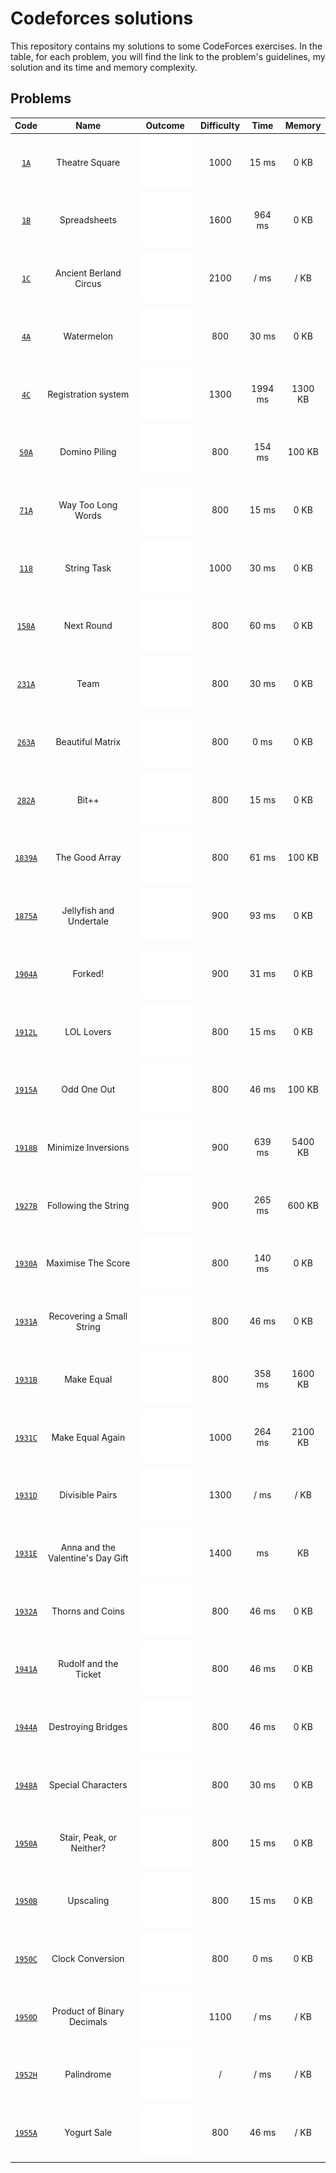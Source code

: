 # Codeforces solutions

This repository contains my solutions to some CodeForces exercises. In the table, for each problem, you will find the link to the problem's guidelines, my solution and its time and memory complexity.

## Problems

| __Code__ | __Name__ | __Outcome__ | __Difficulty__ | __Time__ | __Memory__ |
| :---: | :---: | :---: | :---: | :---: | :---: |
| [`1A`](https://codeforces.com/problemset/problem/1/A) | Theatre Square | [<img src="res/solution.svg">](src/theatre-square/main.cpp) | 1000 | 15 ms | 0 KB |
| [`1B`](https://codeforces.com/problemset/problem/1/B) | Spreadsheets | [<img src="res/solution.svg">](src/spreadsheets/main.cpp) | 1600 | 964 ms | 0 KB |
| [`1C`](https://codeforces.com/problemset/problem/1/C) | Ancient Berland Circus | [<img src="res/thinking.svg">](src/ancient-berland-circus/main.cpp) | 2100 | / ms | / KB |
| [`4A`](https://codeforces.com/problemset/problem/4/A) | Watermelon | [<img src="res/solution.svg">](src/watermelon/main.cpp) | 800 | 30 ms | 0 KB |
| [`4C`](https://codeforces.com/problemset/problem/4/C) | Registration system | [<img src="res/solution.svg">](src/registration-system/main.cpp) | 1300 | 1994 ms | 1300  KB |
| [`50A`](https://codeforces.com/problemset/problem/50/A) | Domino Piling | [<img src="res/solution.svg">](src/domino-piling/main.cpp) | 800 | 154 ms | 100 KB |
| [`71A`](https://codeforces.com/problemset/problem/71/A) | Way Too Long Words | [<img src="res/solution.svg">](src/way-too-long-words/main.cpp) | 800 | 15 ms | 0 KB |
| [`118`](https://codeforces.com/problemset/problem/118/A) | String Task | [<img src="res/solution.svg">](src/string-task/main.cpp) | 1000 | 30 ms | 0 KB |
| [`158A`](https://codeforces.com/problemset/problem/158/A) | Next Round | [<img src="res/solution.svg">](src/next-round/main.cpp) | 800 | 60 ms | 0 KB |
| [`231A`](https://codeforces.com/problemset/problem/231/A) | Team | [<img src="res/solution.svg">](src/team/main.cpp) | 800 | 30 ms | 0 KB |
| [`263A`](https://codeforces.com/problemset/problem/263/A) | Beautiful Matrix | [<img src="res/solution.svg">](src/beautiful-matrix/main.cpp) | 800 | 0 ms | 0 KB |
| [`282A`](https://codeforces.com/problemset/problem/282/A) | Bit++ | [<img src="res/solution.svg">](src/bit++/main.cpp) | 800 | 15 ms | 0 KB |
| [`1839A`](https://codeforces.com/problemset/problem/1839/A) | The Good Array | [<img src="res/solution.svg">](src/the-good-array/main.cpp) | 800 | 61 ms | 100 KB |
| [`1875A`](https://codeforces.com/problemset/problem/1875/A) | Jellyfish and Undertale | [<img src="res/solution.svg">](src/jellyfish-and-undertale/main.cpp) | 900 | 93 ms | 0 KB |
| [`1904A`](https://codeforces.com/problemset/problem/1904/A) | Forked! | [<img src="res/solution.svg">](src/forked/main.cpp) | 900 | 31 ms | 0 KB |
| [`1912L`](https://codeforces.com/problemset/problem/1912/L) | LOL Lovers | [<img src="res/solution.svg">](src/LOL-lovers/main.cpp) | 800 | 15 ms | 0 KB |
| [`1915A`](https://codeforces.com/problemset/problem/1915/A) | Odd One Out | [<img src="res/solution.svg">](src/odd-one-out/main.cpp) | 800 | 46 ms | 100 KB |
| [`1918B`](https://codeforces.com/problemset/problem/1918/B) | Minimize Inversions | [<img src="res/solution.svg">](src/minimize-inversions/main.cpp) | 900 | 639  ms | 5400 KB |
| [`1927B`](https://codeforces.com/problemset/problem/1927/B) | Following the String | [<img src="res/solution.svg">](src/following-the-string/main.cpp) | 900 | 265 ms |  600 KB |
| [`1930A`](https://codeforces.com/problemset/problem/1930/A) | Maximise The Score | [<img src="res/solution.svg">](src/maximise-the-score/main.cpp) | 800 | 140 ms | 0 KB |
| [`1931A`](https://codeforces.com/problemset/problem/1931/A) | Recovering a Small String | [<img src="res/solution.svg">](src/recovering-a-small-string/main.cpp) | 800 | 46 ms | 0 KB |
| [`1931B`](https://codeforces.com/problemset/problem/1931/B) | Make Equal | [<img src="res/solution.svg">](src/make-equal/main.cpp) | 800 | 358 ms | 1600 KB |
| [`1931C`](https://codeforces.com/problemset/problem/1931/C) | Make Equal Again | [<img src="res/solution.svg">](src/make-equal-again/main.cpp) | 1000 | 264 ms | 2100 KB |
| [`1931D`](https://codeforces.com/problemset/problem/1931/D) | Divisible Pairs | [<img src="res/time-fail.svg">](src/divisible-pairs/main.cpp) | 1300 | / ms | / KB |
| [`1931E`](https://codeforces.com/problemset/problem/1931/E) | Anna and the Valentine's Day Gift | [<img src="res/thinking.svg">](src/anna-and-the-valentines-day-gift/main.cpp) | 1400 | ms | KB |
| [`1932A`](https://codeforces.com/problemset/problem/1932/A) | Thorns and Coins | [<img src="res/solution.svg">](src/thorns-and-coins/main.cpp) | 800 | 46 ms | 0 KB |
| [`1941A`](https://codeforces.com/problemset/problem/1941/A) | Rudolf and the Ticket | [<img src="res/solution.svg">](src/rudolf-and-the-ticket/main.cpp) | 800 | 46 ms | 0 KB |
| [`1944A`](https://codeforces.com/problemset/problem/1944/A) | Destroying Bridges | [<img src="res/solution.svg">](src/destroying-bridges/main.cpp) | 800 | 46 ms | 0 KB |
| [`1948A`](https://codeforces.com/problemset/problem/1948/A) | Special Characters | [<img src="res/solution.svg">](src/special-characters/main.cpp) | 800 | 30 ms | 0 KB |
| [`1950A`](https://codeforces.com/problemset/problem/1950/A) | Stair, Peak, or Neither? | [<img src="res/solution.svg">](src/stair-peak-or-neither/main.cpp) | 800 | 15 ms | 0 KB |
| [`1950B`](https://codeforces.com/problemset/problem/1950/B) | Upscaling | [<img src="res/solution.svg">](src/upscaling/main.cpp) | 800 | 15 ms | 0 KB |
| [`1950C`](https://codeforces.com/problemset/problem/1950/C) | Clock Conversion | [<img src="res/solution.svg">](src/clock-conversion/main.cpp) | 800 | 0 ms | 0 KB |
| [`1950D`](https://codeforces.com/problemset/problem/1950/D) | Product of Binary Decimals | [<img src="res/thinking.svg">](src/product-of-binary-decimals/main.cpp) | 1100 | / ms | / KB |
| [`1952H`](https://codeforces.com/problemset/problem/1952/H) | Palindrome | [<img src="res/thinking.svg">](src/palindrome/main.cpp) | / | / ms | / KB |
| [`1955A`](https://codeforces.com/problemset/problem/1955/A) | Yogurt Sale | [<img src="res/solution.svg">](src/yogurt-sale/main.cpp) | 800 | 46 ms | / KB |


<!--
| [`N`](https://codeforces.com/problemset/problem/) | Name | [<img src="res/solution.svg">](src/folder/main.cpp) | Difficulty | ms | KB |
-->

<!-- SVG: www.svgrepo.com, line white, size 45px padding 50% -->
